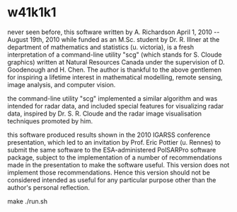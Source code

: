 # w41k1k1

never seen before, this software written by A. Richardson April 1, 2010 -- August 19th, 2010 while funded as an M.Sc. student by Dr. R. Illner at the department of mathematics and statistics (u. victoria), is a fresh interpretation of a command-line utility "scg" (which stands for S. Cloude graphics) written at Natural Resources Canada under the supervision of D. Goodenough and H. Chen. The author is thankful to the above gentlemen for inspiring a lifetime interest in mathematical modelling, remote sensing, image analysis, and computer vision. 

the command-line utility "scg" implemented a similar algorithm and was intended for radar data, and included special features for visualizing radar data, inspired by Dr. S. R. Cloude and the radar image visualisation techniques promoted by him. 

this software produced results shown in the 2010 IGARSS conference presentation, which led to an invitation by Prof. Eric Pottier (u. Rennes) to submit the same software to the ESA-administered PolSARPro software package, subject to the implementation of a number of recommendations made in the presentation to make the software useful. This version does not implement those recommendations. Hence this version should not be considered intended as useful for any particular purpose other than the author's personal reflection. 

  make 
  ./run.sh 

